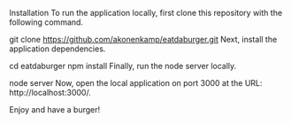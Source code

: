 Installation
To run the application locally, first clone this repository with the following command.

git clone https://github.com/akonenkamp/eatdaburger.git
Next, install the application dependencies.

cd eatdaburger
npm install
Finally, run the node server locally.

node server
Now, open the local application on port 3000 at the URL: http://localhost:3000/.

Enjoy and have a burger!